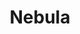 ---
description: Meet Managed Nebula from Defined Networking. A decentralized VPN built
  on the open-source Nebula platform that we love.
episode: 636
link: https://defined.net/unplugged
shortname: defined.net-lup
title: Nebula
---